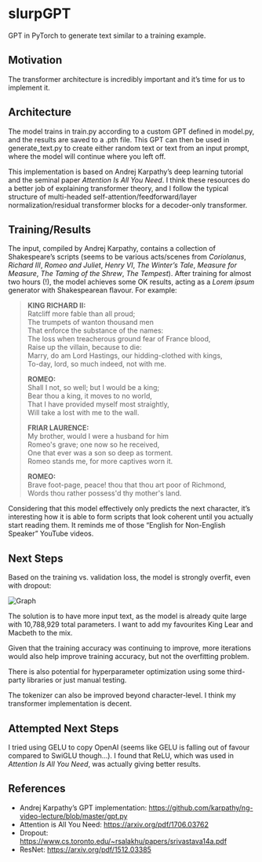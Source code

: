 # slurpGPT
GPT in PyTorch to generate text similar to a training example. 

## Motivation
The transformer architecture is incredibly important and it’s time for us to implement it.

## Architecture
The model trains in train.py according to a custom GPT defined in model.py, and the results are saved to a .pth file. This GPT can then be used in generate_text.py to create either random text or text from an input prompt, where the model will continue where you left off. 

This implementation is based on Andrej Karpathy’s deep learning tutorial and the seminal paper *Attention Is All You Need*. I think these resources do a better job of explaining transformer theory, and I follow the typical structure of multi-headed self-attention/feedforward/layer normalization/residual transformer blocks for a decoder-only transformer. 

## Training/Results
The input, compiled by Andrej Karpathy, contains a collection of Shakespeare’s scripts (seems to be various acts/scenes from *Coriolanus*, *Richard III*, *Romeo and Juliet*, *Henry VI*, *The Winter’s Tale*, *Measure for Measure*, *The Taming of the Shrew*, *The Tempest*). After training for almost two hours (!), the model achieves some OK results, acting as a *Lorem ipsum* generator with Shakespearean flavour. For example:

> **KING RICHARD II:**  
> Ratcliff more fable than all proud;  
> The trumpets of wanton thousand men  
> That enforce the substance of the names:  
> The loss when treacherous ground fear of France blood,  
> Raise up the villain, because to die:  
> Marry, do am Lord Hastings, our hidding-clothed with kings,  
> To-day, lord, so much indeed, not with me.   
>  
> **ROMEO:**  
> Shall I not, so well; but I would be a king;  
> Bear thou a king, it moves to no world,  
> That I have provided myself most straightly,  
> Will take a lost with me to the wall.  
>  
> **FRIAR LAURENCE:**  
> My brother, would I were a husband for him  
> Romeo's grave; one now so he received,  
> One that ever was a son so deep as torment.  
> Romeo stands me, for more captives worn it.  
>  
> **ROMEO:**  
> Brave foot-page, peace! thou that thou art poor of Richmond,  
> Words thou rather possess'd thy mother's land.

Considering that this model effectively only predicts the next character, it’s interesting how it is able to form scripts that look coherent until you actually start reading them. It reminds me of those “English for Non-English Speaker” YouTube videos. 

## Next Steps
Based on the training vs. validation loss, the model is strongly overfit, even with dropout:

![Graph](https://github.com/user-attachments/assets/25f5b94c-45a8-4c69-affe-6952550d7a30)

The solution is to have more input text, as the model is already quite large with 10,788,929 total parameters. I want to add my favourites King Lear and Macbeth to the mix. 

Given that the training accuracy was continuing to improve, more iterations would also help improve training accuracy, but not the overfitting problem. 

There is also potential for hyperparameter optimization using some third-party libraries or just manual testing. 

The tokenizer can also be improved beyond character-level. I think my transformer implementation is decent. 

## Attempted Next Steps
I tried using GELU to copy OpenAI (seems like GELU is falling out of favour compared to SwiGLU though...). I found that ReLU, which was used in *Attention Is All You Need*, was actually giving better results. 

## References
- Andrej Karpathy’s GPT implementation: https://github.com/karpathy/ng-video-lecture/blob/master/gpt.py 
- Attention is All You Need: https://arxiv.org/pdf/1706.03762   
- Dropout: https://www.cs.toronto.edu/~rsalakhu/papers/srivastava14a.pdf 
- ResNet: https://arxiv.org/pdf/1512.03385 
